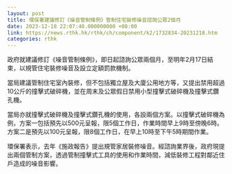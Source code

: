 ```yaml
---
layout: post
title: 環保署建議修訂《噪音管制條例》管制住宅裝修噪音諮詢公眾2個月
date: 2023-12-18 22:07:40.000000000 +08:00
link: https://news.rthk.hk/rthk/ch/component/k2/1732834-20231218.htm
categories: rthk
---
```


政府就建議修訂《噪音管制條例》，即日起諮詢公眾兩個月，至明年2月17日結束，以規管住宅裝修噪音及設立定額罰款機制。

當局建議管制住宅室內裝修，但不包括獨立屋及大廈公用地方等，又提出禁用超過10公斤的撞擊式破碎機，並在周末及公眾假日禁用小型撞擊式破碎機及撞擊式鑽孔機。

當局亦就撞擊式破碎機及撞擊式鑽孔機的使用，各設兩個方案。以撞擊式破碎機為例，方案一包括預先以500元呈報，限5個工作日，作業時間早上9時至傍晚6時。方案二是預先以100元呈報，限8個工作日，在早上10時至下午5時期間作業。

環保署表示，去年《施政報告》提出規管家居裝修噪音。經諮詢業界後，政府現提出兩個管制方案，透過管制撞擊式工具的使用和作業時間，減低裝修工程對鄰近住戶造成的噪音影響。
